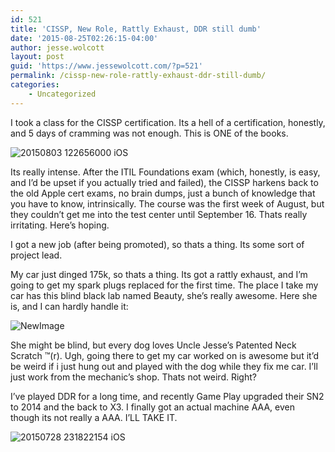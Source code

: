 ```yaml
---
id: 521
title: 'CISSP, New Role, Rattly Exhaust, DDR still dumb'
date: '2015-08-25T02:26:15-04:00'
author: jesse.wolcott
layout: post
guid: 'https://www.jessewolcott.com/?p=521'
permalink: /cissp-new-role-rattly-exhaust-ddr-still-dumb/
categories:
    - Uncategorized
---
```


I took a class for the CISSP certification. Its a hell of a certification, honestly, and 5 days of cramming was not enough. This is ONE of the books.

![20150803 122656000 iOS](https://www.jessewolcott.com/wp-content/uploads/2015/08/20150803_122656000_iOS.jpg "20150803_122656000_iOS.jpg")

Its really intense. After the ITIL Foundations exam (which, honestly, is easy, and I’d be upset if you actually tried and failed), the CISSP harkens back to the old Apple cert exams, no brain dumps, just a bunch of knowledge that you have to know, intrinsically. The course was the first week of August, but they couldn’t get me into the test center until September 16. Thats really irritating. Here’s hoping.

I got a new job (after being promoted), so thats a thing. Its some sort of project lead.

My car just dinged 175k, so thats a thing. Its got a rattly exhaust, and I’m going to get my spark plugs replaced for the first time. The place I take my car has this blind black lab named Beauty, she’s really awesome. Here she is, and I can hardly handle it:

![NewImage](https://www.jessewolcott.com/wp-content/uploads/2015/08/NewImage.png "NewImage.png")

She might be blind, but every dog loves Uncle Jesse’s Patented Neck Scratch ™(r). Ugh, going there to get my car worked on is awesome but it’d be weird if i just hung out and played with the dog while they fix me car. I’ll just work from the mechanic’s shop. Thats not weird. Right?

I’ve played DDR for a long time, and recently Game Play upgraded their SN2 to 2014 and the back to X3. I finally got an actual machine AAA, even though its not really a AAA. I’LL TAKE IT.

![20150728 231822154 iOS](https://www.jessewolcott.com/wp-content/uploads/2015/08/20150728_231822154_iOS.jpg "20150728_231822154_iOS.jpg")